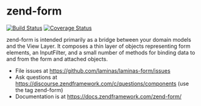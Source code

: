 # zend-form

[![Build Status](https://secure.travis-ci.org/laminas/laminas-form.svg?branch=master)](https://secure.travis-ci.org/laminas/laminas-form)
[![Coverage Status](https://coveralls.io/repos/github/laminas/laminas-form/badge.svg?branch=master)](https://coveralls.io/github/laminas/laminas-form?branch=master)

zend-form is intended primarily as a bridge between your domain models and
the View Layer. It composes a thin layer of objects representing form elements,
an InputFilter, and a small number of methods for binding data to and from the
form and attached objects.

- File issues at https://github.com/laminas/laminas-form/issues
- Ask questions at https://discourse.zendframework.com/c/questions/components
  (use the tag zend-form)
- Documentation is at https://docs.zendframework.com/zend-form/

